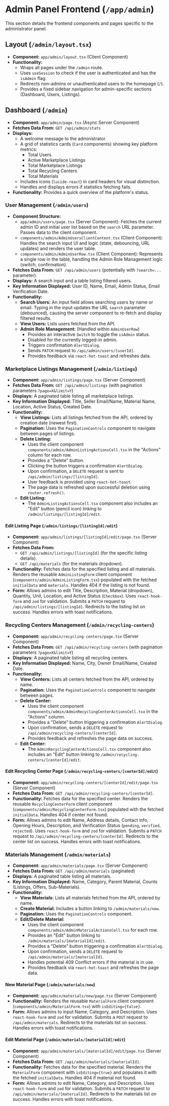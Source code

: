 # Admin Panel Frontend (`/app/admin`)

This section details the frontend components and pages specific to the administrator panel.

## Layout (`/admin/layout.tsx`)

*   **Component:** `app/admin/layout.tsx` (Client Component)
*   **Functionality:**
    *   Wraps all pages under the `/admin` route.
    *   Uses `useSession` to check if the user is authenticated and has the `isAdmin` flag.
    *   Redirects non-admins or unauthenticated users to the homepage (`/`).
    *   Provides a fixed sidebar navigation for admin-specific sections (Dashboard, Users, Listings).

## Dashboard (`/admin`)

*   **Component:** `app/admin/page.tsx` (Async Server Component)
*   **Fetches Data From:** `GET /api/admin/stats`
*   **Displays:**
    *   A welcome message to the administrator.
    *   A grid of statistics cards (`Card` components) showing key platform metrics:
        *   Total Users
        *   Active Marketplace Listings
        *   Total Marketplace Listings
        *   Total Recycling Centers
        *   Total Materials
    *   Includes icons (`lucide-react`) in card headers for visual distinction.
    *   Handles and displays errors if statistics fetching fails.
*   **Functionality:** Provides a quick overview of the platform's status.

### User Management (`/admin/users`)

*   **Component Structure:**
    *   `app/admin/users/page.tsx` (Server Component): Fetches the current admin ID and initial user list based on the `search` URL parameter. Passes data to the client component.
    *   `components/admin/AdminUsersClientContent.tsx` (Client Component): Handles the search input UI and logic (state, debouncing, URL updates) and renders the user table.
    *   `components/admin/AdminUserRow.tsx` (Client Component): Represents a single row in the table, handling the Admin Role Management logic (switch, confirmation). 
*   **Fetches Data From:** `GET /api/admin/users` (potentially with `?search=...` parameter).
*   **Displays:** A search input and a table listing filtered users.
*   **Key Information Displayed:** User ID, Name, Email, Admin Status, Email Verification Date.
*   **Functionality:**
    *   **Search Users:** An input field allows searching users by name or email. Typing in the input updates the URL `search` parameter (debounced), causing the server component to re-fetch and display filtered results.
    *   **View Users:** Lists users fetched from the API.
    *   **Admin Role Management:** (Handled within `AdminUserRow`)
        *   Provides an interactive `Switch` to toggle the `isAdmin` status.
        *   Disabled for the currently logged-in admin.
        *   Triggers confirmation `AlertDialog`.
        *   Sends `PATCH` request to `/api/admin/users/[userId]`.
        *   Provides feedback via `react-hot-toast` and refreshes data.

### Marketplace Listings Management (`/admin/listings`)

*   **Component:** `app/admin/listings/page.tsx` (Server Component)
*   **Fetches Data From:** `GET /api/admin/listings` (with pagination parameters `?page=X&limit=Y`)
*   **Displays:** A paginated table listing all marketplace listings.
*   **Key Information Displayed:** Title, Seller Email/Name, Material Name, Location, Active Status, Created Date.
*   **Functionality:**
    *   **View Listings:** Lists all listings fetched from the API, ordered by creation date (newest first).
    *   **Pagination:** Uses the `PaginationControls` component to navigate between pages of listings.
    *   **Delete Listing:**
        *   Uses the client component `components/admin/AdminListingActionsCell.tsx` in the "Actions" column for each row.
        *   Provides a "Delete" button.
        *   Clicking the button triggers a confirmation `AlertDialog`.
        *   Upon confirmation, a `DELETE` request is sent to `/api/admin/listings/[listingId]`.
        *   User feedback is provided using `react-hot-toast`.
        *   The page data is refreshed upon successful deletion using `router.refresh()`.
    *   **Edit Listing:**
        *   The `AdminListingActionsCell.tsx` component also includes an "Edit" button (pencil icon) linking to `/admin/listings/[listingId]/edit`.

#### Edit Listing Page (`/admin/listings/[listingId]/edit`)

*   **Component:** `app/admin/listings/[listingId]/edit/page.tsx` (Server Component)
*   **Fetches Data From:** 
    *   `GET /api/admin/listings/[listingId]` (for the specific listing details).
    *   `GET /api/materials` (for the materials dropdown). 
*   **Functionality:** Fetches data for the specified listing and all materials. Renders the reusable `AdminListingForm` client component (`components/admin/AdminListingForm.tsx`) populated with the fetched `initialData` and `materials`. Handles 404 if the listing is not found.
*   **Form:** Allows admins to edit Title, Description, Material (dropdown), Quantity, Unit, Location, and Active Status (`Checkbox`). Uses `react-hook-form` and `zod` for validation. Submits a `PATCH` request to `/api/admin/listings/[listingId]`. Redirects to the listing list on success. Handles errors with toast notifications.

### Recycling Centers Management (`/admin/recycling-centers`)

*   **Component:** `app/admin/recycling-centers/page.tsx` (Server Component)
*   **Fetches Data From:** `GET /api/admin/recycling-centers` (with pagination parameters `?page=X&limit=Y`)
*   **Displays:** A paginated table listing all recycling centers.
*   **Key Information Displayed:** Name, City, Owner Email/Name, Created Date.
*   **Functionality:**
    *   **View Centers:** Lists all centers fetched from the API, ordered by name.
    *   **Pagination:** Uses the `PaginationControls` component to navigate between pages.
    *   **Delete Center:**
        *   Uses the client component `components/admin/AdminRecyclingCenterActionsCell.tsx` in the "Actions" column.
        *   Provides a "Delete" button triggering a confirmation `AlertDialog`.
        *   Upon confirmation, sends a `DELETE` request to `/api/admin/recycling-centers/[centerId]`.
        *   Provides feedback and refreshes the page data on success.
    *   **Edit Center:** 
        *   The `AdminRecyclingCenterActionsCell.tsx` component also includes an "Edit" button linking to `/admin/recycling-centers/[centerId]/edit`.

#### Edit Recycling Center Page (`/admin/recycling-centers/[centerId]/edit`)

*   **Component:** `app/admin/recycling-centers/[centerId]/edit/page.tsx` (Server Component)
*   **Fetches Data From:** `GET /api/admin/recycling-centers/[centerId]`.
*   **Functionality:** Fetches data for the specified center. Renders the reusable `RecyclingCenterForm` client component (`components/admin/RecyclingCenterForm.tsx`) populated with the fetched `initialData`. Handles 404 if center not found.
*   **Form:** Allows admins to edit Name, Address details, Contact info, Opening Hours, Description, and Verification Status (`pending`, `verified`, `rejected`). Uses `react-hook-form` and `zod` for validation. Submits a `PATCH` request to `/api/admin/recycling-centers/[centerId]`. Redirects to the center list on success. Handles errors with toast notifications.

### Materials Management (`/admin/materials`)

*   **Component:** `app/admin/materials/page.tsx` (Server Component)
*   **Fetches Data From:** `GET /api/admin/materials` (paginated)
*   **Displays:** A paginated table listing all materials.
*   **Key Information Displayed:** Name, Category, Parent Material, Counts (Listings, Offers, Sub-Materials).
*   **Functionality:**
    *   **View Materials:** Lists all materials fetched from the API, ordered by name.
    *   **Create Material:** Includes a button linking to `/admin/materials/new`.
    *   **Pagination:** Uses the `PaginationControls` component.
    *   **Edit/Delete Material:**
        *   Uses the client component `components/admin/AdminMaterialActionsCell.tsx` for each row.
        *   Provides an "Edit" button linking to `/admin/materials/[materialId]/edit`.
        *   Provides a "Delete" button triggering a confirmation `AlertDialog`.
        *   Upon confirmation, sends a `DELETE` request to `/api/admin/materials/[materialId]`.
        *   Handles potential 409 Conflict errors if the material is in use.
        *   Provides feedback via `react-hot-toast` and refreshes the page data.

#### New Material Page (`/admin/materials/new`)

*   **Component:** `app/admin/materials/new/page.tsx` (Server Component)
*   **Functionality:** Renders the reusable `MaterialForm` client component (`components/admin/MaterialForm.tsx`) with `isEditing={false}`.
*   **Form:** Allows admins to input Name, Category, and Description. Uses `react-hook-form` and `zod` for validation. Submits a `POST` request to `/api/admin/materials`. Redirects to the materials list on success. Handles errors with toast notifications.

#### Edit Material Page (`/admin/materials/[materialId]/edit`)

*   **Component:** `app/admin/materials/[materialId]/edit/page.tsx` (Server Component)
*   **Fetches Data From:** `GET /api/admin/materials/[materialId]`.
*   **Functionality:** Fetches data for the specified material. Renders the `MaterialForm` component with `isEditing={true}` and populates it with the fetched `initialData`. Handles 404 if material not found.
*   **Form:** Allows admins to edit Name, Category, and Description. Uses `react-hook-form` and `zod` for validation. Submits a `PATCH` request to `/api/admin/materials/[materialId]`. Redirects to the materials list on success. Handles errors with toast notifications. 